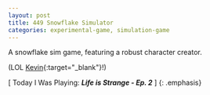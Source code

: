 ```yaml
---
layout: post
title: 449 Snowflake Simulator
categories: experimental-game, simulation-game
---
```

A snowflake sim game, featuring a robust character creator.

(LOL [Kevin](http://kevinmcgillivray.net){:target="_blank"}!)

[ Today I Was Playing: ***Life is Strange - Ep. 2*** ]
{: .emphasis}